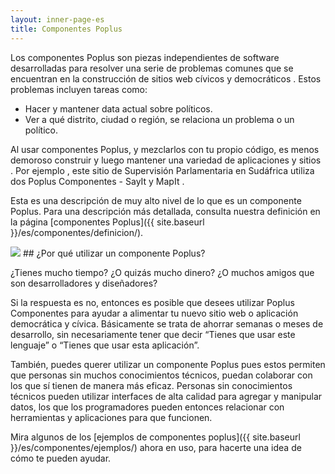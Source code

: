 ```yaml
---
layout: inner-page-es
title: Componentes Poplus
---
```


Los componentes Poplus son piezas independientes de software desarrolladas para resolver una serie de problemas comunes que se encuentran en la construcción de sitios web cívicos y democráticos . Estos problemas incluyen tareas como:

* Hacer y mantener data actual sobre políticos.
* Ver a qué distrito, ciudad o región, se relaciona un problema o un político.

Al usar componentes Poplus, y mezclarlos con tu propio código, es menos demoroso construir y luego mantener una variedad de aplicaciones y sitios . Por ejemplo , este sitio de Supervisión Parlamentaria en Sudáfrica utiliza dos Poplus Componentes - SayIt y MapIt .

Esta es una descripción de muy alto nivel de lo que es un componente Poplus. Para una descripción más detallada, consulta nuestra definición en la página [componentes Poplus]({{ site.baseurl }}/es/componentes/definicion/).

<img src="{{ site.baseurl }}/assets/img/postits2.jpg" />
## ¿Por qué utilizar un componente Poplus?

¿Tienes mucho tiempo? ¿O quizás mucho dinero? ¿O muchos amigos que son desarrolladores y diseñadores?
 
Si la respuesta es no, entonces es posible que desees utilizar Poplus Componentes para ayudar a alimentar tu nuevo sitio web o aplicación democrática y cívica. Básicamente se trata de ahorrar semanas o meses de desarrollo, sin necesariamente tener que decir “Tienes que usar este lenguaje” o “Tienes que usar esta aplicación”.

También, puedes querer utilizar un componente Poplus pues estos permiten que personas sin muchos conocimientos técnicos, puedan colaborar con los que sí tienen de manera más eficaz. Personas sin conocimientos técnicos pueden utilizar interfaces de alta calidad para agregar y manipular datos, los que los programadores pueden entonces relacionar con herramientas y aplicaciones para que funcionen.

Mira algunos de los [ejemplos de componentes poplus]({{ site.baseurl }}/es/componentes/ejemplos/) ahora en uso, para hacerte una idea de cómo te pueden ayudar.